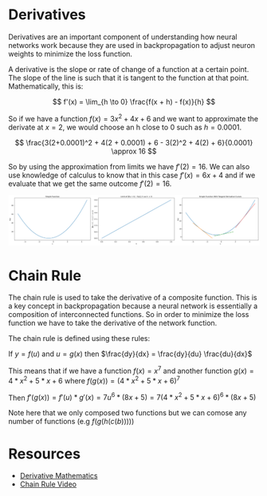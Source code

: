 # Derivatives

Derivatives are an important component of understanding how neural networks work because they are used in backpropagation to adjust neuron weights to minimize the loss function. 

A derivative is the slope or rate of change of a function at a certain point. The slope of the line is such that it is tangent to the function at that point. Mathematically, this is:

$$
f'(x) = \lim_{h \to 0} \frac{f(x + h) - f(x)}{h}
$$

So if we have a function $f(x) = 3x^2 + 4x + 6$ and we want to approximate the derivate at $x=2$, we would choose an h close to 0 such as $h=0.0001$.

$$
\frac{3(2+0.0001)^2 + 4(2 + 0.0001) + 6 - 3(2)^2 + 4(2) + 6}{0.0001} \approx 16
$$

So by using the approximation from limits we have $f'(2) = 16$. We can also use knowledge of calculus to know that in this case $f'(x) = 6x + 4$ and if we evaluate that we get the same outcome $f'(2) = 16$. 

![alt text](/derivative/figures/derivative_plots.png)

# Chain Rule

The chain rule is used to take the derivative of a composite function. This is a key concept in backpropagation because a neural network is essentially a composition of interconnected functions. So in order to minimize the loss function we have to take the derivative of the network function. 

The chain rule is defined using these rules: 

If $y = f(u)$ and $u = g(x)$ then $\frac{dy}{dx} = \frac{dy}{du} \frac{du}{dx}$

This means that if we have a function $f(x) = x^7$ and another function $g(x) = 4*x^2 + 5*x + 6$ where $f(g(x)) = (4*x^2 + 5*x + 6)^7$

Then $f'(g(x)) = f'(u) * g'(x) = 7u^6 * (8x + 5) = 7(4*x^2 + 5*x + 6)^6 * (8x + 5)$

Note here that we only composed two functions but we can comose any number of functions (e.g $f(g(h(c(b))))$) 

# Resources
- [Derivative Mathematics](https://www.britannica.com/science/derivative-mathematics)
- [Chain Rule Video](https://youtu.be/H-ybCx8gt-8?si=UiXqUyOsEhEY2gWE)